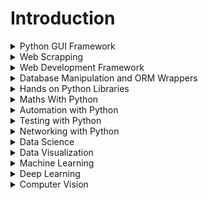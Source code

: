 # Introduction

<details>

<summary>  Python GUI Framework  </summary>

    - [ ]  Tkinter
    - [ ]  PyQt5
    - [ ]  Kivy
    - [ ]  Beeware
    - [ ]  PyInstaller
    - [ ]  PySimpleGUI
  
</details>

<details>

<summary>  Web Scrapping  </summary>

    - [ ]  Scrappy
    - [ ]  Beautiful Soap
    - [ ]  Selenium
  
</details>

<details>

<summary>  Web Development Framework   </summary>

    - [ ]  Flask
    - [ ]  Django
    - [ ]  Pyramid
    - [ ]  Bottle
    - [ ]  CherryPy
    - [ ]  FastAPI
    - [ ]  TurboGears
    - [ ]  Web2Py

</details>

<details>

<summary>  Database Manipulation and ORM Wrappers  </summary>

    - [ ]  SqlAlchemy
    - [ ]  Pyscopg2 for Postgres
    - [ ]  Pyodbc for SQL Server
    - [ ]  Pymysql for MariaDB/MySQL
    - [ ]  fdb for Firebird
  
</details>

<details>

<summary>  Hands on Python Libraries  </summary>

    - [ ]  Request
    - [ ]  Robot
    - [ ]  fasttext
    - [ ]  core Audio
    - [ ]  Scikit-Learn
    - [ ]  Pandas
    - [ ]  Numpy
    - [ ]  Keras
    - [ ]  Seaborn
    - [ ]  Random
    - [ ]  OS
    - [ ]  Sys
    - [ ]  Pytorch
    - [ ]  NLTK
    - [ ]  D3j
    - [ ]  Matplotlib
    - [ ]  Gradio
    - [ ]  SciPy
    - [ ]  Tensor Flow
    - [ ]  Ploty
    - [ ]  Stats Model
    - [ ]  Light GBM
    - [ ]  Eli5
    - [ ]  Theano
    - [ ]  SparkML
    - [ ]  PyBorn
    - [ ]  OpenCV
    - [ ]  NuPIC
    - [ ]  Pipenv
    - [ ]  Bob
    - [ ]  PyBrain
    - [ ]  Dash
    - [ ]  MILK
    - [ ]  Sympy
    - [ ]  Caffe2
    - [ ]  Hebel
    - [ ]  ChainerBokeh
    - [ ]  XGBoost
    - [ ]  Pydot
    - [ ]  Gensim
    - [ ]  PyOD
    - [ ]  Pyglet
    - [ ]  PyGame
    - [ ]  Python Twisted
    - [ ]  Pillow
    - [ ]  pywin32
    - [ ]  wxPython
    - [ ]  iPython
    - [ ]  Nose
    - [ ]  Fabric
    - [ ]  PyGTK
    - [ ]  simpleCV
    - [ ]  zappa
    - [ ]  Imbalanced-learn 
    - [ ]  poetry
    - [ ]  pendulum
    - [ ]  loguru
    - [ ]  Appache libcloud
    - [ ]  Arrow
    - [ ]  Behold
    - [ ]  Black
    - [ ]  Click
    - [ ]  EbookLib
    - [ ]  Gooey
    - [ ]  Invoke
    - [ ]  Nuitka
    - [ ]  Numba
    - [ ]  Openpyxl
    - [ ]  Peewee
    - [ ]  PyFileSystem
    - [ ]  Python Docx
    - [ ]  sh
    - [ ]  Splinter
    - [ ]  

  
</details>

<details>

<summary>  Maths With Python  </summary>

  1. Basics Maths
  2. Arithmetic
  3. Algebra
  4. Graphing
  5. Trigonometry
  6. Calculus
  7. Linear Algebra
  8. Equation in Markdown and LaTex
  
</details>

<details>

<summary>  Automation with Python  </summary>

  1. A numbered
  2. list
     * With some
     * Sub bullets
  
</details>

<details>

<summary>  Testing with Python  </summary>

  1. A numbered
  2. list
     * With some
     * Sub bullets
  
</details>

<details>

<summary>  Networking with Python  </summary>

  1. A numbered
  2. list
     * With some
     * Sub bullets
  
</details>


<details>

<summary>  Data Science  </summary>

  1. A numbered
  2. list
     * With some
     * Sub bullets
  
</details>

<details>

<summary>  Data Visualization  </summary>

  1. A numbered
  2. list
     * With some
     * Sub bullets
  
</details>

<details>

<summary>  Machine Learning  </summary>

  1. A numbered
  2. list
     * With some
     * Sub bullets
  
</details>

<details>

<summary>  Deep Learning  </summary>
  
  1. A numbered
  2. list
     * With some
     * Sub bullets
  
</details>

<details>

<summary>  Computer Vision  </summary>
  
  1. A numbered
  2. list
     * With some
     * Sub bullets
  
</details>
